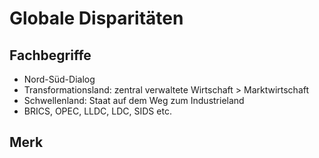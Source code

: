 # Globale Disparitäten

## Fachbegriffe

- Nord-Süd-Dialog
- Transformationsland: zentral verwaltete Wirtschaft > Marktwirtschaft
- Schwellenland: Staat auf dem Weg zum Industrieland
- BRICS, OPEC, LLDC, LDC, SIDS etc.

## Merk
<!--stackedit_data:
eyJoaXN0b3J5IjpbNDQ1NTI2OTUsLTQxODU0NzEyOCwxNjUyNz
MxODU2XX0=
-->